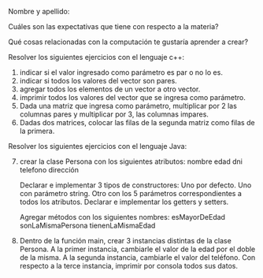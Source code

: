 Nombre y apellido:

Cuáles son las expectativas que tiene con respecto a la materia?

Qué cosas relacionadas con la computación te gustaría aprender a crear?

Resolver los siguientes ejercicios con el lenguaje c++:
1. indicar si el valor ingresado como parámetro es par o no lo es.
2. indicar si todos los valores del vector son pares.
3. agregar todos los elementos de un vector a otro vector.
4. imprimir todos los valores del vector que se ingresa como parámetro.
5. Dada una matriz que ingresa como parámetro, multiplicar por 2 las 
columnas pares y multiplicar por 3, las columnas impares. 
6. Dadas dos matrices, colocar las filas de la segunda matriz como filas de la primera.


Resolver los siguientes ejercicios con el lenguaje Java:

7. crear la clase Persona con los siguientes atributos:
   nombre
   edad
   dni
   telefono
   dirección

   Declarar e implementar 3 tipos de constructores:
   Uno por defecto.
   Uno con parámetro string.
   Otro con los 5 parámetros correspondientes a todos los atributos.
   Declarar e implementar los getters y setters.
   
   Agregar métodos con los siguientes nombres:
   esMayorDeEdad
   sonLaMismaPersona
   tienenLaMismaEdad
   
8. Dentro de la función main, crear 3 instancias distintas
   de la clase Persona. 
   A la primer instancia, cambiarle el valor de la edad por el doble de la misma.
   A la segunda instancia, cambiarle el valor del teléfono.
   Con respecto a la terce instancia, imprimir por consola todos sus datos.
   
